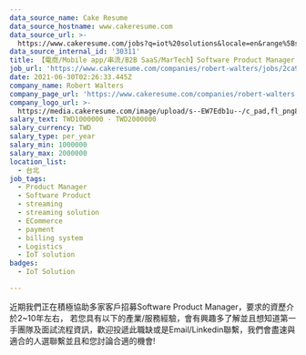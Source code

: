 ```yaml
---
data_source_name: Cake Resume
data_source_hostname: www.cakeresume.com
data_source_url: >-
  https://www.cakeresume.com/jobs?q=iot%20solutions&locale=en&range%5Bsalary_range%5D%5Bmin%5D=1000000
data_source_internal_id: '30311'
title: 【電商/Mobile app/串流/B2B SaaS/MarTech】Software Product Manager (2-10+yrs exp)
job_url: 'https://www.cakeresume.com/companies/robert-walters/jobs/2ca97d'
date: 2021-06-30T02:26:33.445Z
company_name: Robert Walters
company_page_url: 'https://www.cakeresume.com/companies/robert-walters'
company_logo_url: >-
  https://media.cakeresume.com/image/upload/s--EW7Edb1u--/c_pad,fl_png8,h_200,w_200/v1600053194/xc6aglyvacjd8nwbof70.png
salary_text: TWD1000000 - TWD2000000
salary_currency: TWD
salary_type: per_year
salary_min: 1000000
salary_max: 2000000
location_list:
  - 台北
job_tags:
  - Product Manager
  - Software Product
  - streaming
  - streaming solution
  - ECommerce
  - payment
  - billing system
  - Logistics
  - IoT solution
badges:
  - IoT Solution

---
```


近期我們正在積極協助多家客戶招募Software Product Manager，要求的資歷介於2~10年左右， 若您具有以下的產業/服務經驗，會有興趣多了解並且想知道第一手團隊及面試流程資訊，歡迎投遞此職缺或是Email/Linkedin聯繫，我們會盡速與適合的人選聯繫並且和您討論合適的機會!
